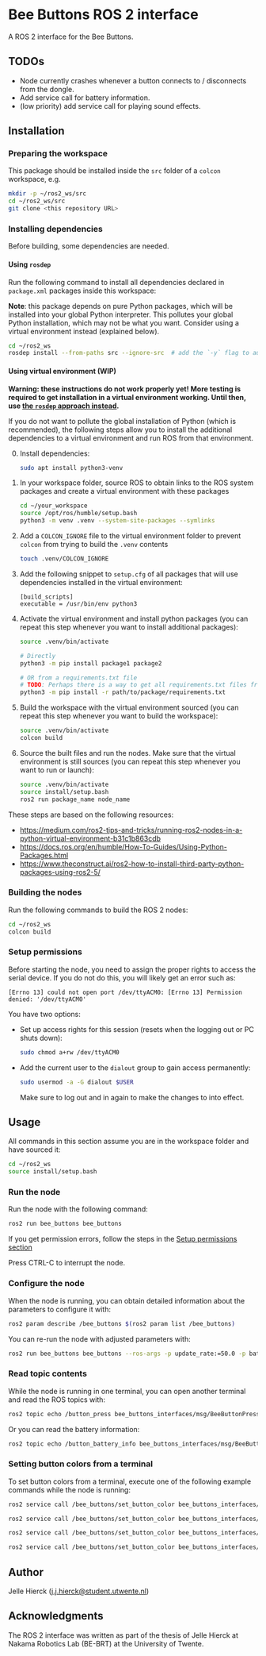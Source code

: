 # Bee Buttons ROS 2 interface

A ROS 2 interface for the Bee Buttons.

## TODOs

- Node currently crashes whenever a button connects to / disconnects from the dongle.
- Add service call for battery information.
- (low priority) add service call for playing sound effects.

## Installation

### Preparing the workspace

This package should be installed inside the `src` folder of a `colcon` workspace, e.g.

```bash
mkdir -p ~/ros2_ws/src
cd ~/ros2_ws/src
git clone <this repository URL>
```

### Installing dependencies

Before building, some dependencies are needed.

#### Using `rosdep`

Run the following command to install all dependencies declared in `package.xml` packages inside this workspace:

**Note**: this package depends on pure Python packages, which will be installed into your global Python interpreter. This pollutes your global Python installation, which may not be what you want. Consider using a virtual environment instead (explained below).

```bash
cd ~/ros2_ws
rosdep install --from-paths src --ignore-src  # add the `-y` flag to automatically install all dependencies
```

#### Using virtual environment (WIP)

**Warning: these instructions do not work properly yet! More testing is required to get installation in a virtual environment working. Until then, use [the `rosdep` approach instead](#using-rosdep).**

If you do not want to pollute the global installation of Python (which is recommended), the following steps allow you to install the additional dependencies to a virtual environment and run ROS from that environment.

0. Install dependencies:

   ```bash
   sudo apt install python3-venv
   ```

1. In your workspace folder, source ROS to obtain links to the ROS system packages and create a virtual environment with these packages

   ```bash
   cd ~/your_workspace
   source /opt/ros/humble/setup.bash
   python3 -m venv .venv --system-site-packages --symlinks
   ```

2. Add a `COLCON_IGNORE` file to the virtual environment folder to prevent `colcon` from trying to build the `.venv` contents

   ```bash
   touch .venv/COLCON_IGNORE
   ```

3. Add the following snippet to `setup.cfg` of all packages that will use dependencies installed in the virtual environment:

   ```text
   [build_scripts]
   executable = /usr/bin/env python3
   ```

4. Activate the virtual environment and install python packages (you can repeat this step whenever you want to install additional packages):

   ```bash
   source .venv/bin/activate

   # Directly
   python3 -m pip install package1 package2

   # OR from a requirements.txt file
   # TODO: Perhaps there is a way to get all requirements.txt files from files inside the src/ folder?
   python3 -m pip install -r path/to/package/requirements.txt
   ```

5. Build the workspace with the virtual environment sourced (you can repeat this step whenever you want to build the workspace):

   ```bash
   source .venv/bin/activate
   colcon build
   ```

6. Source the built files and run the nodes. Make sure that the virtual environment is still sources (you can repeat this step whenever you want to run or launch):

   ```bash
   source .venv/bin/activate
   source install/setup.bash
   ros2 run package_name node_name
   ```

These steps are based on the following resources:

- <https://medium.com/ros2-tips-and-tricks/running-ros2-nodes-in-a-python-virtual-environment-b31c1b863cdb>
- <https://docs.ros.org/en/humble/How-To-Guides/Using-Python-Packages.html>
- <https://www.theconstruct.ai/ros2-how-to-install-third-party-python-packages-using-ros2-5/>

### Building the nodes

Run the following commands to build the ROS 2 nodes:

```bash
cd ~/ros2_ws
colcon build
```

### Setup permissions

Before starting the node, you need to assign the proper rights to access the serial device. If you do not do this, you will likely get an error such as:

```text
[Errno 13] could not open port /dev/ttyACM0: [Errno 13] Permission denied: '/dev/ttyACM0'
```

You have two options:

- Set up access rights for this session (resets when the logging out or PC shuts down):

  ```bash
  sudo chmod a+rw /dev/ttyACM0
  ```

- Add the current user to the `dialout` group to gain access permanently:

  ```bash
  sudo usermod -a -G dialout $USER
  ```

  Make sure to log out and in again to make the changes to into effect.

## Usage

All commands in this section assume you are in the workspace folder and have sourced it:

```bash
cd ~/ros2_ws
source install/setup.bash
```

### Run the node

Run the node with the following command:

```bash
ros2 run bee_buttons bee_buttons
```

If you get permission errors, follow the steps in the [Setup permissions section](#setup-permissions)

Press CTRL-C to interrupt the node.

### Configure the node

When the node is running, you can obtain detailed information about the parameters to configure it with:

```bash
ros2 param describe /bee_buttons $(ros2 param list /bee_buttons)
```

You can re-run the node with adjusted parameters with:

```bash
ros2 run bee_buttons bee_buttons --ros-args -p update_rate:=50.0 -p battery_info_on_startup:=false
```

### Read topic contents

While the node is running in one terminal, you can open another terminal and read the ROS topics with:

```bash
ros2 topic echo /button_press bee_buttons_interfaces/msg/BeeButtonPress
```

Or you can read the battery information:

```bash
ros2 topic echo /button_battery_info bee_buttons_interfaces/msg/BeeButtonBatteryInfo
```

### Setting button colors from a terminal

To set button colors from a terminal, execute one of the following example commands while the node is running:

```bash
ros2 service call /bee_buttons/set_button_color bee_buttons_interfaces/srv/BeeButtonSetColor "{broadcast: true, effect: \"Full\", color: { value: \"Pink\" } }"

ros2 service call /bee_buttons/set_button_color bee_buttons_interfaces/srv/BeeButtonSetColor "{broadcast: true, effect: \"Rainbow\" }"

ros2 service call /bee_buttons/set_button_color bee_buttons_interfaces/srv/BeeButtonSetColor "{broadcast: true, effect: \"Clear\" }"

ros2 service call /bee_buttons/set_button_color bee_buttons_interfaces/srv/BeeButtonSetColor "{broadcast: true, effect: \"Blink\", color: { value: \"Purple\" }, brightness: 48 }"
```

## Author

Jelle Hierck (<j.j.hierck@student.utwente.nl>)

## Acknowledgments

The ROS 2 interface was written as part of the thesis of Jelle Hierck at Nakama Robotics Lab (BE-BRT) at the University of Twente.
